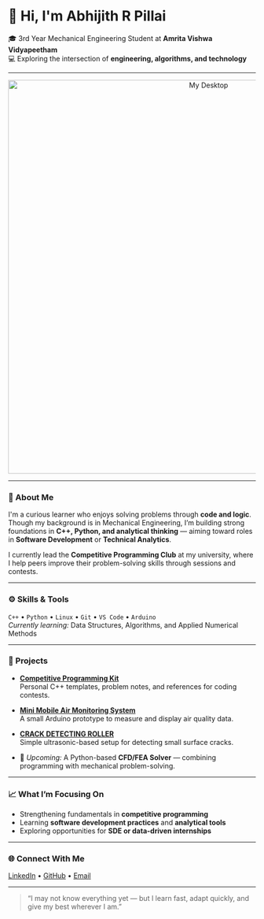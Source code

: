 # 👋 Hi, I'm Abhijith R Pillai  

🎓 3rd Year Mechanical Engineering Student at **Amrita Vishwa Vidyapeetham**  
💻 Exploring the intersection of **engineering, algorithms, and technology**  

---


<div align="center">
  <img src="assets/desktop.png" alt="My Desktop" width="800"/>
</div>

---

### 🧠 About Me  
I'm a curious learner who enjoys solving problems through **code and logic**.  
Though my background is in Mechanical Engineering, I’m building strong foundations in **C++, Python, and analytical thinking** — aiming toward roles in **Software Development** or **Technical Analytics**.  

I currently lead the **Competitive Programming Club** at my university, where I help peers improve their problem-solving skills through sessions and contests.  

---

### ⚙️ Skills & Tools  
`C++` • `Python` • `Linux` • `Git` • `VS Code` • `Arduino`  
_Currently learning:_ Data Structures, Algorithms, and Applied Numerical Methods  

---

### 🚀 Projects  
- [**Competitive Programming Kit**](https://github.com/p1ll3chan/Competitive-Programming-Kit)  
  Personal C++ templates, problem notes, and references for coding contests.  

- [**Mini Mobile Air Monitoring System**](https://github.com/p1ll3chan/Mini-Mobile-Air-Monitoring-System)  
  A small Arduino prototype to measure and display air quality data.  

- [**CRACK DETECTING ROLLER**](https://github.com/p1ll3chan/CRACK-DETECTING-ROLLER)  
  Simple ultrasonic-based setup for detecting small surface cracks.  

<!-- Future placeholder -->
- 🧩 *Upcoming:* A Python-based **CFD/FEA Solver** — combining programming with mechanical problem-solving.  

---

### 📈 What I’m Focusing On  
- Strengthening fundamentals in **competitive programming**  
- Learning **software development practices** and **analytical tools**  
- Exploring opportunities for **SDE or data-driven internships**  

---

### 🌐 Connect With Me  
[LinkedIn](https://www.linkedin.com/in/abhijith-r-pillai-p1ll3chan/) • [GitHub](https://github.com/p1ll3chan) • [Email](mailto:abhijithrpillai2023@gmail.com)

---

> “I may not know everything yet — but I learn fast, adapt quickly, and give my best wherever I am.”

